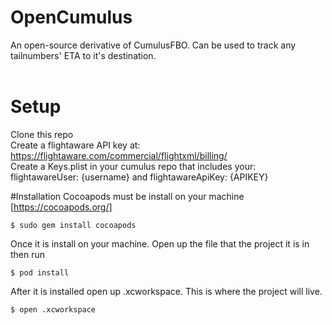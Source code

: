 # OpenCumulus <br />

An open-source derivative of CumulusFBO. Can be used to track any tailnumbers' ETA to it's destination. <br /><br />

# Setup <br />

Clone this repo <br />
Create a flightaware API key at: https://flightaware.com/commercial/flightxml/billing/ <br />
Create a Keys.plist in your cumulus repo that includes your: flightawareUser: {username} and flightawareApiKey: {APIKEY}

#Installation
Cocoapods must be install on your machine [https://cocoapods.org/]
```
$ sudo gem install cocoapods
```
Once it is install on your machine. Open up the file that the project it is in then run

```
$ pod install
```
After it is installed open up .xcworkspace. This is where the project will live.
```
$ open .xcworkspace
```

